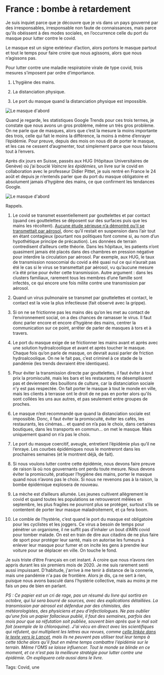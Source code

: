 # France : bombe à retardement

Je suis inquiet parce que je découvre que je vis dans un pays gouverné par des irresponsables, irresponsable non faute de connaissances, mais parce qu’ils obéissent à des modes sociales, en l’occurrence celle du port du masque pour lutter contre le covid.<span id="more-54907"></span>

Le masque est un signe extérieur d’action, alors portons le masque partout et tout le temps pour faire croire que nous agissons, alors que nous n’agissons pas.

Pour lutter contre une maladie respiratoire virale de type covid, trois mesures s’imposent par ordre d’importance.

1. L’hygiène des mains.

2. La distanciation physique.

3. Le port du masque quand la distanciation physique est impossible.

![Le masque d'abord](https://tcrouzet.comhttps://tcrouzet.com/images_tc/2020/08/mvssha2020.png)

Quand je regarde, les statistiques Google Trends pour ces trois termes, je constate que nous avons un gros problème, même un très gros problème. On ne parle que de masques, alors que c’est la mesure la moins importante des trois, celle qui fait le moins la différence, la moins à même d’enrayer l’épidémie. Pour preuve, depuis des mois on nous dit de porter le masque, et les cas ne cessent d’augmenter, tout simplement parce que nous faisons tout à l’envers.

Après dix jours en Suisse, passés aux HUG (Hôpitaux Universitaires de Genève) où j’ai bouclé *Vaincre les épidémies*, un livre sur le covid en collaboration avec le professeur Didier Pittet, je suis rentré en France le 24 août et depuis je n’entends parler que du port du masque obligatoire et absolument jamais d’hygiène des mains, ce que confirment les tendances Google.

![Le masque d'abord](https://tcrouzet.comhttps://tcrouzet.com/images_tc/2020/08/mvssha20.png)

Rappels.

1. Le covid se transmet essentiellement par gouttelettes et par contact (quand ces gouttelettes se déposent sur des surfaces puis que les mains les récoltent). [Aucune étude sérieuse n’a démontré qu’il se transmettait par aérosol](https://www.thelancet.com/journals/laninf/article/PIIS1473-3099(20)30558-2/fulltext), donc qu’il restait en suspension dans l’air tout en étant contagieux (pourtant nos politiques font comme si, au nom d’un hypothétique principe de précaution). Les données de terrain contredisent d’ailleurs cette théorie. Dans les hôpitaux, les patients n’ont quasiment jamais été placés dans des chambres en pression négative pour interdire la circulation par aérosol. Par exemple, aux HUG, le taux de transmission nosocomial du covid a été quasi nul ce qui n’aurait pas été le cas si le virus se transmettait par aérosol, vu qu’aucune mesure n’a été prise pour éviter cette transmission. Autre argument : dans les clusters familiaux, rarement tous les membres d’une famille sont infectés, ce qui encore une fois milite contre une transmission par aérosol.

2. Quand un virus pulmonaire se transmet par gouttelettes et contact, le contact est la voie la plus infectieuse (fait observé avec la grippe).

3. Si on ne se frictionne pas les mains dès qu’on les met au contact de l’environnement social, on a des chances de ramasser le virus. Il faut donc parler encore et encore d’hygiène des mains, centrer la communication sur ce point, arrêter de parler de masques à tors et à travers.

4. Le port du masque exige de se frictionner les mains avant et après avec une solution hydroalcoolique et avant et après toucher le masque. Chaque fois qu’on parle de masque, on devrait aussi parler de friction hydroalcoolique. On ne le fait pas, c’est criminel à ce stade de la pandémie (les trends devraient être identiques).

5. Pour éviter la transmission directe par gouttelettes, il faut éviter à tout prix la promiscuité, mais les bars et les restaurants ne désemplissent pas et deviennent des bouillons de culture, car la distanciation sociale n'y est pas respectée. On fait porter le masque à tout le monde en ville, mais les clients à terrasse ont le droit de ne pas en porter alors qu'ils sont collées les uns aux autres, et pas seulement entre groupes de proches.

6. Le masque n’est recommandé que quand la distanciation sociale est impossible. Donc, il faut éviter la promiscuité, éviter les cafés, les restaurants, les cinémas… et quand on n’a pas le choix, dans certaines boutiques, dans les transports en commun… on met le masque. Mais uniquement quand on n’a pas le choix.

7. Le port du masque coercitif, aveugle, entretient l’épidémie plus qu’il ne l’enraye. Les courbes épidémiques nous le montreront dans les prochaines semaines (et le montrent déjà, de fait).

8. Si nous voulons lutter contre cette épidémie, nous devons faire preuve de raison là où nos gouvernants ont perdu toute mesure. Nous devons éviter la promiscuité, pratiquer l’hygiène des mains, porter le masque quand nous n’avons pas le choix. Si nous ne revenons pas à la raison, la bombe épidémique explosera de nouveau.

9. La mèche est d’ailleurs allumée. Les jeunes cultivent allègrement le covid et quand toutes les populations se retrouveront mêlées en septembre, les plus fragiles ne pourront plus se protéger, surtout s’ils se contentent de porter leur masque maladroitement, et ça fera boom.

10. Le comble de l’hystérie, c’est quand le port du masque est obligatoire pour les cyclistes et les joggers. Ce virus a besoin de temps pour pénétrer un organisme, il ne suffit pas d’inhaler un bout d’ARN covid pour tomber malade. On est en train de dire aux citadins de ne plus faire de sport pour protéger leur santé, mais on autorise les fumeurs à enlever leur masque pour fumer et on incite les gens à prendre leur voiture pour se déplacer en ville. On touche le fond.

Je suis triste d’être Français en cet instant. À croire que nous n’avons rien appris durant les six premiers mois de 2020. Je me suis rarement senti aussi impuissant. D'habitude, j'arrive à me tenir à distance de la connerie, mais une pandémie n'a pas de frontière. Alors je dis, ça ne sert à rien, puisque nous avons basculé dans l'hystérie collective, mais au moins je me fais un peu de bien en parlant.

*PS : Ce papier est un cri de rage, pas un résumé du livre qui sortira en octobre, qui lui sera bourré de sources, avec des explications détaillées. La transmission par aérosol est défendue par des chimistes, des météorologistes, des physiciens et peu d'infectiologues. Ne pas oublier qu'une fois un papier fallacieux publié, il faut des semaines, parfois des mois pour que sa réfutation soit publiée, souvent bien après que le mal soit fait (exemple de la chloroquine). J'ai vécu en direct avec les scientifiques qui réfutent, qui multiplient les lettres aux revues, comme [celle linkée dans le texte vers le *Lancet*](https://www.thelancet.com/journals/laninf/article/PIIS1473-3099(20)30558-2/fulltext), mais ils ne peuvent pas utiliser tout leur temps à cette tâche alors qu'il faut en même temps combattre l'épidémie sur le terrain. Même l'OMS se laisse influencer. Tout le monde se blinde en ce moment, et ce n'est pas la meilleure stratégie pour lutter contre une épidémie. On expliquera cela aussi dans le livre.*

Tags: Covid, une